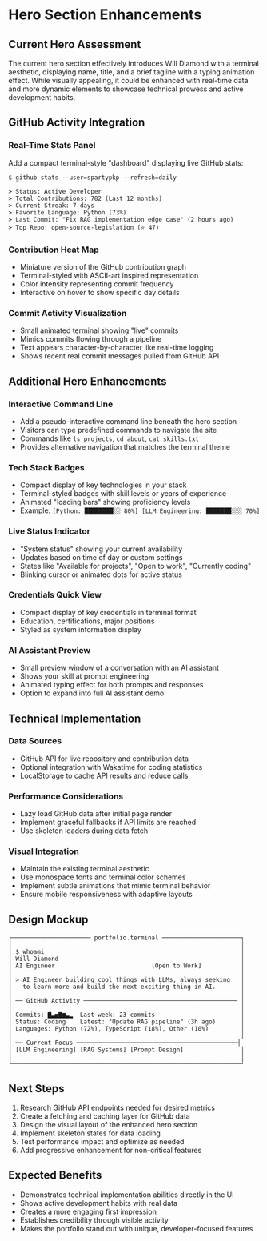 # Hero Section Enhancements

## Current Hero Assessment

The current hero section effectively introduces Will Diamond with a terminal aesthetic, displaying name, title, and a brief tagline with a typing animation effect. While visually appealing, it could be enhanced with real-time data and more dynamic elements to showcase technical prowess and active development habits.

## GitHub Activity Integration

### Real-Time Stats Panel

Add a compact terminal-style "dashboard" displaying live GitHub stats:

```
$ github stats --user=spartypkp --refresh=daily

> Status: Active Developer
> Total Contributions: 782 (Last 12 months)
> Current Streak: 7 days
> Favorite Language: Python (73%)
> Last Commit: "Fix RAG implementation edge case" (2 hours ago)
> Top Repo: open-source-legislation (⭐ 47)
```

### Contribution Heat Map

- Miniature version of the GitHub contribution graph
- Terminal-styled with ASCII-art inspired representation
- Color intensity representing commit frequency
- Interactive on hover to show specific day details

### Commit Activity Visualization

- Small animated terminal showing "live" commits
- Mimics commits flowing through a pipeline
- Text appears character-by-character like real-time logging
- Shows recent real commit messages pulled from GitHub API

## Additional Hero Enhancements

### Interactive Command Line

- Add a pseudo-interactive command line beneath the hero section
- Visitors can type predefined commands to navigate the site
- Commands like `ls projects`, `cd about`, `cat skills.txt`
- Provides alternative navigation that matches the terminal theme

### Tech Stack Badges

- Compact display of key technologies in your stack
- Terminal-styled badges with skill levels or years of experience
- Animated "loading bars" showing proficiency levels
- Example: `[Python: ████████░░ 80%] [LLM Engineering: ███████░░░ 70%]`

### Live Status Indicator

- "System status" showing your current availability
- Updates based on time of day or custom settings
- States like "Available for projects", "Open to work", "Currently coding"
- Blinking cursor or animated dots for active status

### Credentials Quick View

- Compact display of key credentials in terminal format
- Education, certifications, major positions
- Styled as system information display

### AI Assistant Preview

- Small preview window of a conversation with an AI assistant
- Shows your skill at prompt engineering
- Animated typing effect for both prompts and responses
- Option to expand into full AI assistant demo

## Technical Implementation

### Data Sources

- GitHub API for live repository and contribution data
- Optional integration with Wakatime for coding statistics
- LocalStorage to cache API results and reduce calls

### Performance Considerations

- Lazy load GitHub data after initial page render
- Implement graceful fallbacks if API limits are reached
- Use skeleton loaders during data fetch

### Visual Integration

- Maintain the existing terminal aesthetic
- Use monospace fonts and terminal color schemes
- Implement subtle animations that mimic terminal behavior
- Ensure mobile responsiveness with adaptive layouts

## Design Mockup

```
┌────────────────────── portfolio.terminal ──────────────────────┐
│                                                                │
│ $ whoami                                                       │
│ Will Diamond                                                   │
│ AI Engineer                           [Open to Work]           │
│                                                                │
│ > AI Engineer building cool things with LLMs, always seeking   │
│   to learn more and build the next exciting thing in AI.       │
│                                                                │
│ ── GitHub Activity ─────────────────────────────────────────── │
│                                                                │
│ Commits: ▇▃▅▇▆▃▂  Last week: 23 commits                        │
│ Status: Coding    Latest: "Update RAG pipeline" (3h ago)       │
│ Languages: Python (72%), TypeScript (18%), Other (10%)         │
│                                                                │
│ ── Current Focus ─────────────────────────────────────────────┤
│ [LLM Engineering] [RAG Systems] [Prompt Design]                │
│                                                                │
└────────────────────────────────────────────────────────────────┘
```

## Next Steps

1. Research GitHub API endpoints needed for desired metrics
2. Create a fetching and caching layer for GitHub data
3. Design the visual layout of the enhanced hero section
4. Implement skeleton states for data loading
5. Test performance impact and optimize as needed
6. Add progressive enhancement for non-critical features

## Expected Benefits

- Demonstrates technical implementation abilities directly in the UI
- Shows active development habits with real data
- Creates a more engaging first impression
- Establishes credibility through visible activity
- Makes the portfolio stand out with unique, developer-focused features 